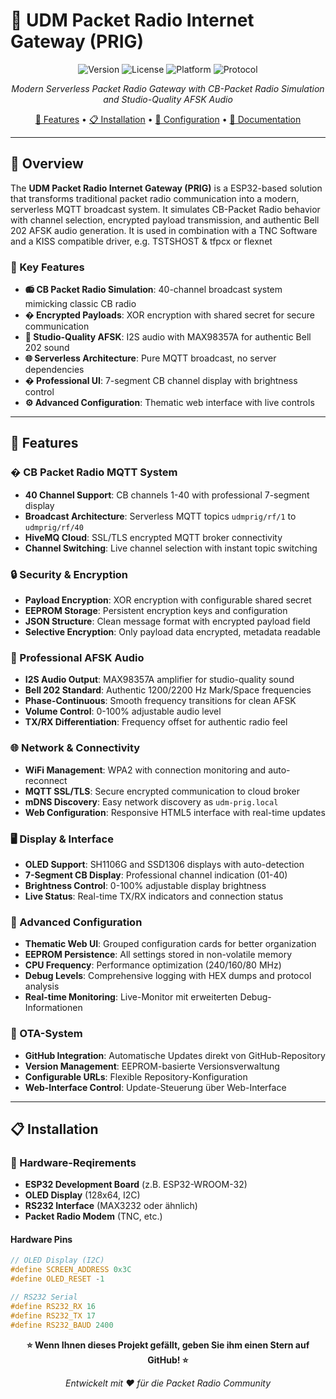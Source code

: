 # 📡 UDM Packet Radio Internet Gateway (PRIG)

<div align="center">

![Version](https://img.shields.io/badge/version-2.0.0-blue.svg)
![License](https://img.shields.io/badge/license-MIT-green.svg)
![Platform](https://img.shields.io/badge/platform-ESP32-red.svg)
![Protocol](https://img.shields.io/badge/protocol-MQTT%20%7C%20AFSK%20%7C%20KISS-orange.svg)

*Modern Serverless Packet Radio Gateway with CB-Packet Radio Simulation and Studio-Quality AFSK Audio*

[🚀 Features](#-features) • [📋 Installation](#-installation) • [🔧 Configuration](#-configuration) • [📖 Documentation](#-documentation)

</div>

---

## 🎯 Overview

The **UDM Packet Radio Internet Gateway (PRIG)** is a ESP32-based solution that transforms traditional packet radio communication into a modern, serverless MQTT broadcast system. It simulates CB-Packet Radio behavior with channel selection, encrypted payload transmission, and authentic Bell 202 AFSK audio generation. It is used in combination with a TNC Software and a KISS compatible driver, e.g. TSTSHOST & tfpcx or flexnet

### 🌟 Key Features

- **📻 CB Packet Radio Simulation**: 40-channel broadcast system mimicking classic CB radio
- **� Encrypted Payloads**: XOR encryption with shared secret for secure communication
- **🎵 Studio-Quality AFSK**: I2S audio with MAX98357A for authentic Bell 202 sound
- **🌐 Serverless Architecture**: Pure MQTT broadcast, no server dependencies
- **� Professional UI**: 7-segment CB channel display with brightness control
- **⚙️ Advanced Configuration**: Thematic web interface with live controls

---

## 🚀 Features

### � CB Packet Radio MQTT System
- **40 Channel Support**: CB channels 1-40 with professional 7-segment display
- **Broadcast Architecture**: Serverless MQTT topics `udmprig/rf/1` to `udmprig/rf/40`
- **HiveMQ Cloud**: SSL/TLS encrypted MQTT broker connectivity
- **Channel Switching**: Live channel selection with instant topic switching

### 🔒 Security & Encryption
- **Payload Encryption**: XOR encryption with configurable shared secret
- **EEPROM Storage**: Persistent encryption keys and configuration
- **JSON Structure**: Clean message format with encrypted payload field
- **Selective Encryption**: Only payload data encrypted, metadata readable

### 🎵 Professional AFSK Audio
- **I2S Audio Output**: MAX98357A amplifier for studio-quality sound
- **Bell 202 Standard**: Authentic 1200/2200 Hz Mark/Space frequencies
- **Phase-Continuous**: Smooth frequency transitions for clean AFSK
- **Volume Control**: 0-100% adjustable audio level
- **TX/RX Differentiation**: Frequency offset for authentic radio feel

### 🌐 Network & Connectivity
- **WiFi Management**: WPA2 with connection monitoring and auto-reconnect
- **MQTT SSL/TLS**: Secure encrypted communication to cloud broker
- **mDNS Discovery**: Easy network discovery as `udm-prig.local`
- **Web Configuration**: Responsive HTML5 interface with real-time updates

### 🖥️ Display & Interface
- **OLED Support**: SH1106G and SSD1306 displays with auto-detection
- **7-Segment CB Display**: Professional channel indication (01-40)
- **Brightness Control**: 0-100% adjustable display brightness
- **Live Status**: Real-time TX/RX indicators and connection status

### 🔧 Advanced Configuration
- **Thematic Web UI**: Grouped configuration cards for better organization
- **EEPROM Persistence**: All settings stored in non-volatile memory
- **CPU Frequency**: Performance optimization (240/160/80 MHz)
- **Debug Levels**: Comprehensive logging with HEX dumps and protocol analysis
- **Real-time Monitoring**: Live-Monitor mit erweiterten Debug-Informationen

### 🔄 OTA-System
- **GitHub Integration**: Automatische Updates direkt von GitHub-Repository
- **Version Management**: EEPROM-basierte Versionsverwaltung
- **Configurable URLs**: Flexible Repository-Konfiguration
- **Web-Interface Control**: Update-Steuerung über Web-Interface

---

## 📋 Installation

### 🔌 Hardware-Reqirements

- **ESP32 Development Board** (z.B. ESP32-WROOM-32)
- **OLED Display** (128x64, I2C)
- **RS232 Interface** (MAX3232 oder ähnlich)
- **Packet Radio Modem** (TNC, etc.)


#### Hardware Pins
```cpp
// OLED Display (I2C)
#define SCREEN_ADDRESS 0x3C
#define OLED_RESET -1

// RS232 Serial
#define RS232_RX 16
#define RS232_TX 17
#define RS232_BAUD 2400
```


<div align="center">

**⭐ Wenn Ihnen dieses Projekt gefällt, geben Sie ihm einen Stern auf GitHub! ⭐**

*Entwickelt mit ❤️ für die Packet Radio Community*

</div>
